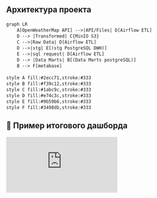 ## Архитектура проекта
```mermaid
graph LR
    A[OpenWeatherMap API] -->|API/Files| D[Airflow ETL]
    D --> |Transformed| C{MinIO S3} 
    C -->|Raw Data| D[Airflow ETL]
    D -->|stg| E[(stg PostgreSQL DWH)]
    E -->|sql request| D[Airflow ETL] 
    D --> |Data Marts| B[(Data Marts postgreSQL)]
    B --> F[metabase]

style A fill:#2ecc71,stroke:#333
style B fill:#f39c12,stroke:#333
style C fill:#1abc9c,stroke:#333
style D fill:#e74c3c,stroke:#333
style E fill:#9b59b6,stroke:#333
style F fill:#3498db,stroke:#333
```
## 📝  Пример итогового дашборда
![Preview PDF](https://github.com/MaximSI81/meteo_data/blob/master/meteodata.pdf)


